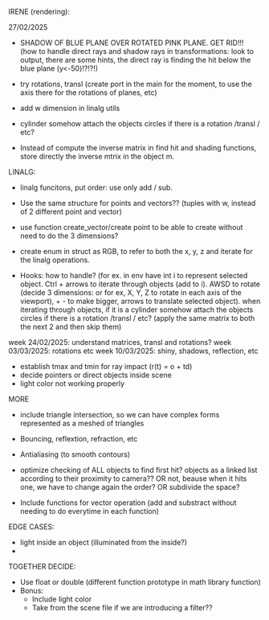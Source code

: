 IRENE (rendering):

27/02/2025
- SHADOW OF BLUE PLANE OVER ROTATED PINK PLANE. GET RID!!! (how to handle direct rays and shadow rays in transformations: look to output, there are some hints, the direct ray is finding the hit below the blue plane (y<-50)!?!?!)
- try rotations, transl (create port in the main for the moment, to use the axis there for the rotations of planes, etc)

- add w dimension in linalg utils
- cylinder somehow attach the objects circles if there is a rotation /transl / etc? 
- Instead of compute the inverse matrix in find hit and shading functions, store directly the inverse mtrix in the object m.

LINALG:
- linalg funcitons, put order: use only add / sub.
- Use the same structure for points and vectors?? (tuples with w, instead of 2 different point and vector)
- use function create_vector/create point to be able to create without need to do the 3 dimensions?
- create enum in struct as RGB, to refer to both the x, y, z and iterate for the linalg operations.

- Hooks: how to handle? (for ex. in env have int i to represent selected object. Ctrl + arrows to iterate through objects (add to i). AWSD to rotate (decide 3 dimensions: or for ex, X, Y, Z to rotate in each axis of the viewport), + - to make bigger, arrows to translate selected object). when iterating through objects, if it is a cylinder somehow attach the objects circles if there is a rotation /transl / etc? (apply the same matrix to both the next 2 and then skip them)

week 24/02/2025: understand matrices, transl and rotations?
week 03/03/2025: rotations etc
week 10/03/2025: shiny, shadows, reflection, etc

- establish tmax and tmin for ray impact (r(t) = o + td)
- decide pointers or direct objects inside scene
- light color not working properly

MORE
- include triangle intersection, so we can have complex forms represented as a meshed of triangles
- Bouncing, reflextion, refraction, etc
- Antialiasing (to smooth contours)
- optimize checking of ALL objects to find first hit? objects as a linked list according to their proximity to camera?? OR not, beause when it hits one, we have to change again the order? OR subdivide the space?

- Include functions for vector operation (add and substract without needing to do everytime in each function)

EDGE CASES:
- light inside an object (illuminated from the inside?)
- 


TOGETHER DECIDE:
- Use float or double (different function prototype in math library function)
- Bonus:
	- Include light color
	- Take from the scene file if we are introducing a filter??
